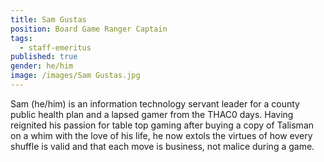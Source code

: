 ```yaml
---
title: Sam Gustas
position: Board Game Ranger Captain
tags:
  - staff-emeritus
published: true
gender: he/him
image: /images/Sam Gustas.jpg
---
```


Sam (he/him) is an information technology servant leader for a county public health plan and a lapsed gamer from the THAC0 days. Having reignited his passion for table top gaming after buying a copy of Talisman on a whim with the love of his life, he now extols the virtues of how every shuffle is valid and that each move is business, not malice during a game.
